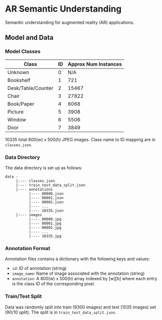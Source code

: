 # AR Semantic Understanding

Semantic understanding for augmented reality (AR) applications.

## Model and Data

### Model Classes

| Class              | ID | Approx Num Instances |
|--------------------|----|----------------------|
| Unknown            | 0  | N/A                  |
| Bookshelf          | 1  | 721                  |
| Desk/Table/Counter | 2  | 15467                |
| Chair              | 3  | 27822                |
| Book/Paper         | 4  | 6068                 |
| Picture            | 5  | 3908                 |
| Window             | 6  | 5506                 |
| Door               | 7  | 3849                 |

10335 total 800(w) x 500(h) JPEG images. Class name to ID mapping are in `classes.json`.

### Data Directory

The data directory is set up as follows:

```text
data -
     |---- classes.json
     |---- train_test_data_split.json
     |---- annotations
           |---- 00000.json
           |---- 00001.json
           |---- 00002.json
           |---- ...
           |---- 10335.json
     |---- images
           |---- 00000.jpg
           |---- 00001.jpg
           |---- 00002.jpg
           |---- ...
           |---- 10335.jpg
```

### Annotation Format

Annotation files contains a dictionary with the following keys and values:

- `id`: ID of annotation (string)
- `image_name`: Name of image associated with the annotation (string)
- `annotation`: A 800(w) x 500(h) array indexed by [w][h] where each entry is the class ID of the corresponding pixel.

### Train/Test Split

Data was randomly split into train (9300 images) and test (1035 images) set (90/10 split). The split is in `train_test_data_split.json`.
